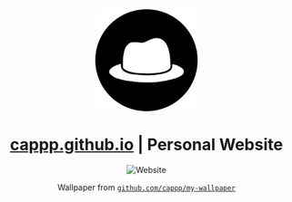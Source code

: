 <div align="center">
  <img src="./icon.png" alt="Cap" width="180px" height="180px">
  <h1><a href="https://cappp.github.io">cappp.github.io</a> | Personal Website</h1>
  <img src="https://user-images.githubusercontent.com/48036034/129101741-5fd64810-a9c0-4b66-b6f3-2850f9c3be22.png" alt="Website" width="800px" height="400px">
  <p>Wallpaper from <a href="https://github.com/cappp/my-wallpaper"><code>github.com/cappp/my-wallpaper</code></a></p>
</div>

